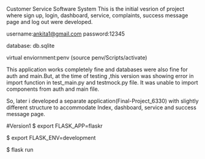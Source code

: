 Customer Service Software System This is the initial vesrion of project where sign up, login, dashboard, service, complaints, success message page and log out were developed. 

username:ankita1@gmail.com password:12345

database: db.sqlite

virtual enviornment:penv (source penv/Scripts/activate)

This application works completely fine and databases were also fine for auth and main.But, at the time of testing ,this version was showing error in import function in test_main.py and testmock.py file. It was unable to import components from auth and main file.

So, later i developed a separate application(Final-Project_6330) with slightly different structure to accommodate Index, dashboard, service and success message page.

#Version1
$ export FLASK_APP=flaskr

$ export FLASK_ENV=development

$ flask run
